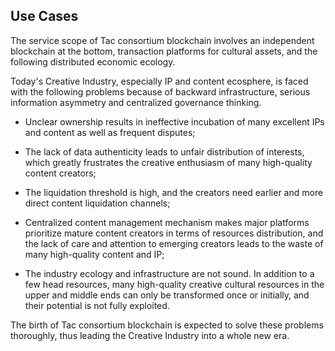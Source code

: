 ## Use Cases

The service scope of Tac consortium blockchain involves an independent blockchain at the bottom, transaction platforms for cultural assets, and the following distributed economic ecology.

Today's Creative Industry, especially IP and content ecosphere, is faced with the following problems because of backward infrastructure, serious information asymmetry and centralized governance thinking.

* Unclear ownership results in ineffective incubation of many excellent IPs and content as well as frequent disputes;

* The lack of data authenticity leads to unfair distribution of interests, which greatly frustrates the creative enthusiasm of many high-quality content creators;

* The liquidation threshold is high, and the creators need earlier and more direct content liquidation channels;

* Centralized content management mechanism makes major platforms prioritize mature content creators in terms of resources distribution, and the lack of care and attention to emerging creators leads to the waste of many high-quality content and IP;

* The industry ecology and infrastructure are not sound. In addition to a few head resources, many high-quality creative cultural resources in the upper and middle ends can only be transformed once or initially, and their potential is not fully exploited.

The birth of Tac consortium blockchain is expected to solve these problems thoroughly, thus leading the Creative Industry into a whole new era.
